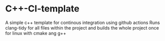 # C++-CI-template
A simple c++ template for continous integration using github actions
Runs clang-tidy for all files within the project and builds the whole project once for linux with cmake ang g++
